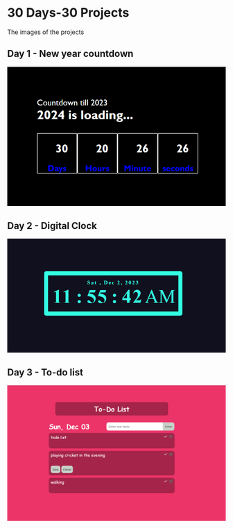 # 30 Days-30 Projects
The images of the projects 

## Day 1 - New  year countdown
![image](Images/newyear.png)

## Day 2 - Digital Clock
![image](Images/dv.png)

## Day 3 - To-do list
![video](Images/todo.png)
